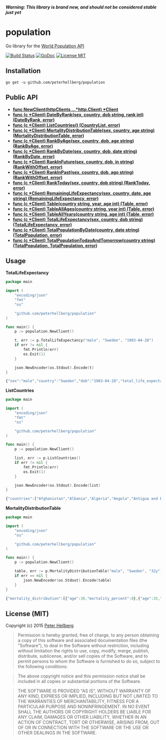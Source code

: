 ***Warning: This library is brand new, and should not be considered stable just yet***

# population

Go library for the [World Population API](http://api.population.io/)

[![Build Status](https://travis-ci.org/peterhellberg/population.svg?branch=master)](https://travis-ci.org/peterhellberg/population)
[![GoDoc](https://img.shields.io/badge/godoc-reference-blue.svg?style=flat)](https://godoc.org/github.com/peterhellberg/population)
[![License MIT](https://img.shields.io/badge/license-MIT-lightgrey.svg?style=flat)](https://github.com/peterhellberg/population#license-mit)

## Installation

    go get -u github.com/peterhellberg/population

## Public API

 - **[func NewClient(httpClients ...\*http.Client) \*Client](https://godoc.org/github.com/peterhellberg/population#NewClient)**
 - **[func (c \*Client) DateByRank(sex, country, dob string, rank int) (DateByRank, error)](https://godoc.org/github.com/peterhellberg/population#Client.DateByRank)**
 - **[func (c \*Client) ListCountries() (CountryList, error)](https://godoc.org/github.com/peterhellberg/population#Client.ListCountries)**
 - **[func (c \*Client) MortalityDistributionTable(sex, country, age string) (MortalityDistributionTable, error)](https://godoc.org/github.com/peterhellberg/population#Client.MortalityDistributionTable)**
 - **[func (c \*Client) RankByAge(sex, country, dob, age string) (RankByAge, error)](https://godoc.org/github.com/peterhellberg/population#Client.RankByAge)**
 - **[func (c \*Client) RankByDate(sex, country, dob, date string) (RankByDate, error)](https://godoc.org/github.com/peterhellberg/population#Client.RankByDate)**
 - **[func (c \*Client) RankInFuture(sex, country, dob, in string) (RankWithOffset, error)](https://godoc.org/github.com/peterhellberg/population#Client.RankInFuture)**
 - **[func (c \*Client) RankInPast(sex, country, dob, ago string) (RankWithOffset, error)](https://godoc.org/github.com/peterhellberg/population#Client.RankInPast)**
 - **[func (c \*Client) RankToday(sex, country, dob string) (RankToday, error)](https://godoc.org/github.com/peterhellberg/population#Client.RankToday)**
 - **[func (c \*Client) RemainingLifeExpectancy(sex, country, date, age string) (RemainingLifeExpectancy, error)](https://godoc.org/github.com/peterhellberg/population#Client.RemainingLifeExpectancy)**
 - **[func (c \*Client) Table(country string, year, age int) (Table, error)](https://godoc.org/github.com/peterhellberg/population#Client.Table)**
 - **[func (c \*Client) TableAllAges(country string, year int) (Table, error)](https://godoc.org/github.com/peterhellberg/population#Client.TableAllAges)**
 - **[func (c \*Client) TableAllYears(country string, age int) (Table, error)](https://godoc.org/github.com/peterhellberg/population#Client.TableAllYears)**
 - **[func (c \*Client) TotalLifeExpectancy(sex, country, dob string) (TotalLifeExpectancy, error)](https://godoc.org/github.com/peterhellberg/population#Client.TotalLifeExpectancy)**
 - **[func (c \*Client) TotalPopulationByDate(country, date string) (TotalPopulation, error)](https://godoc.org/github.com/peterhellberg/population#Client.TotalPopulationByDate)**
 - **[func (c \*Client) TotalPopulationTodayAndTomorrow(country string) (TotalPopulation, TotalPopulation, error)](https://godoc.org/github.com/peterhellberg/population#Client.TotalPopulationTodayAndTomorrow)**

## Usage

**TotalLifeExpectancy**

```go
package main

import (
	"encoding/json"
	"fmt"
	"os"

	"github.com/peterhellberg/population"
)

func main() {
	p := population.NewClient()

	t, err := p.TotalLifeExpectancy("male", "Sweden", "1983-04-28")
	if err != nil {
		fmt.Println(err)
		os.Exit(1)
	}

	json.NewEncoder(os.Stdout).Encode(t)
}
```

```js
{"sex":"male","country":"Sweden","dob":"1983-04-28","total_life_expectancy":85.3205032926867}
```

**ListCountries**

```go
package main

import (
	"encoding/json"
	"fmt"
	"os"

	"github.com/peterhellberg/population"
)

func main() {
	p := population.NewClient()

	list, err := p.ListCountries()
	if err != nil {
		fmt.Println(err)
		os.Exit(1)
	}

	json.NewEncoder(os.Stdout).Encode(list)
}
```

```js
{"countries":["Afghanistan","Albania","Algeria","Angola","Antigua and Barbuda","Azerbaijan","Argentina","Australia","Austria","The Bahamas","Bahrain","Bangladesh","Armenia","Barbados","Belgium","Bhutan","Bolivia","Bosnia and Herzegovina","Botswana","Brazil","Belize","Solomon Islands","Brunei Darussalam","Bulgaria","Myanmar","Burundi","Belarus","Cambodia","Cameroon","Canada","Cabo Verde","Central African Republic","Sri Lanka","Chad","Chile","China","Colombia","Comoros","Mayotte","Congo","Dem Rep of Congo","Costa Rica","Croatia","Cuba","Cyprus","Czech Republic","Benin","Denmark","Dominican Republic","Ecuador","El Salvador","Equatorial Guinea","Ethiopia","Eritrea","Estonia","Fiji","Finland","France","French Guiana","French Polynesia","Djibouti","Gabon","Georgia","The Gambia","West Bank and Gaza","Germany","Ghana","Kiribati","Greece","Grenada","Guadeloupe","Guam","Guatemala","Guinea","Guyana","Haiti","Honduras","Hong Kong SAR-China","Hungary","Iceland","India","Indonesia","Islamic Republic of Iran","Iraq","Ireland","Israel","Italy","Cote-d-Ivoire","Jamaica","Japan","Kazakhstan","Jordan","Kenya","Dem Peoples Rep of Korea","Rep of Korea","Kuwait","Kyrgyz Republic","Lao PDR","Lebanon","Lesotho","Latvia","Liberia","Libya","Lithuania","Luxembourg","Macao SAR China","Madagascar","Malawi","Malaysia","Maldives","Mali","Malta","Martinique","Mauritania","Mauritius","Mexico","Mongolia","Moldova","Montenegro","Morocco","Mozambique","Oman","Namibia","Nepal","The Netherlands","Curacao","Aruba","New Caledonia","Vanuatu","New Zealand","Nicaragua","Niger","Nigeria","Norway","Federated States of Micronesia","Pakistan","Panama","Papua New Guinea","Paraguay","Peru","Philippines","Poland","Portugal","Guinea-Bissau","Timor-Leste","Puerto Rico","Qatar","Reunion","Romania","Russian Federation","Rwanda","St-Lucia","St-Vincent and the Grenadines","Sao Tome and Principe","Saudi Arabia","Senegal","Serbia","Seychelles","Sierra Leone","Singapore","Slovak Republic","Vietnam","Slovenia","Somalia","South Africa","Zimbabwe","Spain","South Sudan","Sudan","Western Sahara","Suriname","Swaziland","Sweden","Switzerland","Syrian Arab Rep","Tajikistan","Thailand","Togo","Tonga","Trinidad and Tobago","United Arab Emirates","Tunisia","Turkey","Turkmenistan","Uganda","Ukraine","FYR Macedonia","Arab Rep of Egypt","United Kingdom","Channel Islands","Tanzania","United States","US Virgin Islands","Burkina Faso","Uruguay","Uzbekistan","RB-de-Venezuela","Samoa","Rep of Yemen","Zambia","World"]}
```

**MortalityDistributionTable**

```go
package main

import (
	"encoding/json"
	"os"

	"github.com/peterhellberg/population"
)

func main() {
	p := population.NewClient()

	table, err := p.MortalityDistributionTable("male", "Sweden", "32y")
	if err == nil {
		json.NewEncoder(os.Stdout).Encode(table)
	}
}
```

```js
{"mortality_distribution":[{"age":30,"mortality_percent":0},{"age":35,"mortality_percent":0.18301053314006066},{"age":40,"mortality_percent":0.3940349931720418},{"age":45,"mortality_percent":0.5754961805614758},{"age":50,"mortality_percent":0.8954022579575682},{"age":55,"mortality_percent":1.356341082175081},{"age":60,"mortality_percent":1.973425541247046},{"age":65,"mortality_percent":2.9697416640766847},{"age":70,"mortality_percent":4.56219813009874},{"age":75,"mortality_percent":7.130513701033149},{"age":80,"mortality_percent":11.41127901607065},{"age":85,"mortality_percent":17.125367814281475},{"age":90,"mortality_percent":21.00234914822359},{"age":95,"mortality_percent":17.8959645040995},{"age":100,"mortality_percent":9.52990677877034},{"age":105,"mortality_percent":2.665309500672174},{"age":110,"mortality_percent":0.3098041369864069},{"age":115,"mortality_percent":0.019271048826542916},{"age":120,"mortality_percent":0.0005743130947408195},{"age":125,"mortality_percent":9.547634164945612e-06},{"age":130,"mortality_percent":1.0787857398267798e-07}]}
```

## License (MIT)

Copyright (c) 2015 [Peter Hellberg](http://c7.se/)

> Permission is hereby granted, free of charge, to any person obtaining
> a copy of this software and associated documentation files (the
> "Software"), to deal in the Software without restriction, including
> without limitation the rights to use, copy, modify, merge, publish,
> distribute, sublicense, and/or sell copies of the Software, and to
> permit persons to whom the Software is furnished to do so, subject to
> the following conditions:

> The above copyright notice and this permission notice shall be
> included in all copies or substantial portions of the Software.

> THE SOFTWARE IS PROVIDED "AS IS", WITHOUT WARRANTY OF ANY KIND,
> EXPRESS OR IMPLIED, INCLUDING BUT NOT LIMITED TO THE WARRANTIES OF
> MERCHANTABILITY, FITNESS FOR A PARTICULAR PURPOSE AND
> NONINFRINGEMENT. IN NO EVENT SHALL THE AUTHORS OR COPYRIGHT HOLDERS BE
> LIABLE FOR ANY CLAIM, DAMAGES OR OTHER LIABILITY, WHETHER IN AN ACTION
> OF CONTRACT, TORT OR OTHERWISE, ARISING FROM, OUT OF OR IN CONNECTION
> WITH THE SOFTWARE OR THE USE OR OTHER DEALINGS IN THE SOFTWARE.
